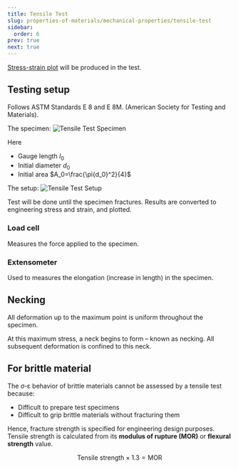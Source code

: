 ```yaml
---
title: Tensile Test
slug: properties-of-materials/mechanical-properties/tensile-test
sidebar:
  order: 6
prev: true
next: true
---
```


[Stress-strain plot](/properties-of-materials/mechanical-properties/stress-strain-plot/)
will be produced in the test.

## Testing setup

Follows ASTM Standards E 8 and E 8M. (American Society for Testing and
Materials).

The specimen: ![Tensile Test Specimen](/props/tensile-test-specimen.jpg)

Here

- Gauge length $l_0$
- Initial diameter $d_0$
- Initial area $A_0=\frac{\pi{d_0}^2}{4}$

The setup: ![Tensile Test Setup](/props/tensile-test-setup.jpg)

Test will be done until the specimen fractures. Results are converted to
engineering stress and strain, and plotted.

### Load cell

Measures the force applied to the specimen.

### Extensometer

Used to measures the elongation (increase in length) in the specimen.

## Necking

All deformation up to the maximum point is uniform throughout the specimen.

At this maximum stress, a neck begins to form – known as necking. All subsequent
deformation is confined to this neck.

## For brittle material

The σ-ε behavior of brittle materials cannot be assessed by a tensile test
because:

- Difficult to prepare test specimens
- Difficult to grip brittle materials without fracturing them

Hence, fracture strength is specified for engineering design purposes. Tensile
strength is calculated from its **modulus of rupture (MOR)** or **flexural
strength** value.

```math
\text{Tensile strength} \times 1.3 = \text{MOR}
```
